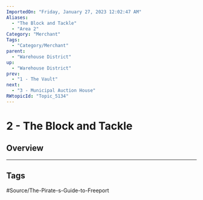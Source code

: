 ```yaml
---
ImportedOn: "Friday, January 27, 2023 12:02:47 AM"
Aliases:
  - "The Block and Tackle"
  - "Area 2"
Category: "Merchant"
Tags:
  - "Category/Merchant"
parent:
  - "Warehouse District"
up:
  - "Warehouse District"
prev:
  - "1 - The Vault"
next:
  - "3 - Municipal Auction House"
RWtopicId: "Topic_5134"
---
```

# 2 - The Block and Tackle
## Overview

---
## Tags
#Source/The-Pirate-s-Guide-to-Freeport

